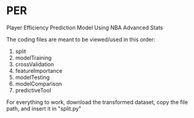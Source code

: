 # PER
Player Efficiency Prediction Model Using NBA Advanced Stats

The coding files are meant to be viewed/used in this order:
1. split
2. modelTraining
3. crossValidation
4. featureImportance
5. modelTesting
6. modelComparison
7. predictiveTool

For everything to work, download the transformed dataset, copy 
the file path, and insert it in "split.py"
